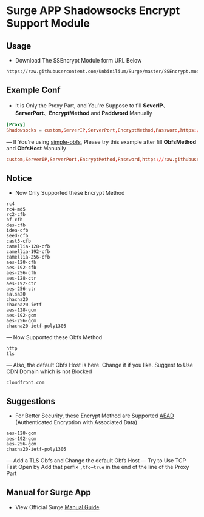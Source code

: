 # Surge APP Shadowsocks Encrypt Support Module

## Usage
- Download The SSEncrypt Module form URL Below
```url
https://raw.githubusercontent.com/Unbinilium/Surge/master/SSEncrypt.module
```

## Example Conf
- It is Only the Proxy Part, and You're Suppose to fill **SeverIP**、**ServerPort**、**EncryptMethod** and **Paddword** Manually
```conf
[Proxy]
Shadowsocks = custom,ServerIP,ServerPort,EncryptMethod,Password,https://raw.githubusercontent.com/Unbinilium/Surge/master/SSEncrypt.module
```
— If You're using <a href="https://github.com/shadowsocks/simple-obfs" target="_blank">simple-obfs</a>, Please try this example after fill **ObfsMethod** and **ObfsHost** Manually
```conf
custom,ServerIP,ServerPort,EncryptMethod,Password,https://raw.githubusercontent.com/Unbinilium/Surge/master/SSEncrypt.module,obfs=ObfsMethod,obfs-host=ObfsHost
```

## Notice
- Now Only Supported these Encrypt Method
```encrypt
rc4
rc4-md5
rc2-cfb
bf-cfb
des-cfb
idea-cfb
seed-cfb
cast5-cfb
camellia-128-cfb
camellia-192-cfb
camellia-256-cfb
aes-128-cfb
aes-192-cfb
aes-256-cfb
aes-128-ctr
aes-192-ctr
aes-256-ctr
salsa20
chacha20
chacha20-ietf
aes-128-gcm
aes-192-gcm
aes-256-gcm
chacha20-ietf-poly1305
```
— Now Supported these Obfs Method
```obfs
http
tls
```
— Also, the default Obfs Host is here. Change it if you like. Suggest to Use CDN Domain which is not Blocked
```obfs
cloudfront.com
```

## Suggestions
- For Better Security, these Encrypt Method are Supported <a href="https://en.wikipedia.org/wiki/Authenticated_encryption" target="_blank">AEAD</a> (Authenticated Encryption with Associated Data)
```encrypt
aes-128-gcm
aes-192-gcm
aes-256-gcm
chacha20-ietf-poly1305
```
— Add a TLS Obfs and Change the default Obfs Host
— Try to Use TCP Fast Open by Add that perfix ```,tfo=true``` in the end of the line of the Proxy Part

## Manual for Surge App
- View Official Surge <a href="https://manual.nssurge.com/" target="_blank">Manual Guide </a>
